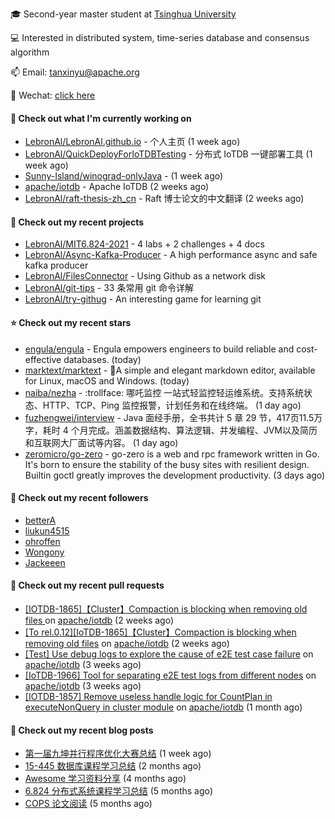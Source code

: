 🎓 Second-year master student at [Tsinghua University](https://www.tsinghua.edu.cn/)

💻 Interested in distributed system, time-series database and consensus algorithm

📫 Email: tanxinyu@apache.org

💬 Wechat: [click here](https://github.com/LebronAl/LebronAl/issues/1)

#### 👷 Check out what I'm currently working on

- [LebronAl/LebronAl.github.io](https://github.com/LebronAl/LebronAl.github.io) - 个人主页 (1 week ago)
- [LebronAl/QuickDeployForIoTDBTesting](https://github.com/LebronAl/QuickDeployForIoTDBTesting) - 分布式 IoTDB 一键部署工具 (1 week ago)
- [Sunny-Island/winograd-onlyJava](https://github.com/Sunny-Island/winograd-onlyJava) -  (1 week ago)
- [apache/iotdb](https://github.com/apache/iotdb) - Apache IoTDB (2 weeks ago)
- [LebronAl/raft-thesis-zh_cn](https://github.com/LebronAl/raft-thesis-zh_cn) - Raft 博士论文的中文翻译 (2 weeks ago)

#### 🌱 Check out my recent projects

- [LebronAl/MIT6.824-2021](https://github.com/LebronAl/MIT6.824-2021) - 4 labs &#43; 2 challenges &#43; 4 docs
- [LebronAl/Async-Kafka-Producer](https://github.com/LebronAl/Async-Kafka-Producer) - A high performance async and safe kafka producer
- [LebronAl/FilesConnector](https://github.com/LebronAl/FilesConnector) - Using Github as a network disk
- [LebronAl/git-tips](https://github.com/LebronAl/git-tips) - 33 条常用 git 命令详解
- [LebronAl/try-githug](https://github.com/LebronAl/try-githug) - An interesting game for learning git

#### ⭐ Check out my recent stars

- [engula/engula](https://github.com/engula/engula) - Engula empowers engineers to build reliable and cost-effective databases. (today)
- [marktext/marktext](https://github.com/marktext/marktext) - 📝A simple and elegant markdown editor, available for Linux, macOS and Windows. (today)
- [naiba/nezha](https://github.com/naiba/nezha) - :trollface: 哪吒监控 一站式轻监控轻运维系统。支持系统状态、HTTP、TCP、Ping 监控报警，计划任务和在线终端。 (1 day ago)
- [fuzhengwei/interview](https://github.com/fuzhengwei/interview) - Java 面经手册，全书共计 5 章 29 节，417页11.5万字，耗时 4 个月完成。涵盖数据结构、算法逻辑、并发编程、JVM以及简历和互联网大厂面试等内容。 (1 day ago)
- [zeromicro/go-zero](https://github.com/zeromicro/go-zero) - go-zero is a web and rpc framework written in Go. It&#39;s born to ensure the stability of the busy sites with resilient design. Builtin goctl greatly improves the development productivity. (3 days ago)

#### 👯 Check out my recent followers

- [betterA](https://github.com/betterA)
- [liukun4515](https://github.com/liukun4515)
- [ohroffen](https://github.com/ohroffen)
- [Wongony](https://github.com/Wongony)
- [Jackeeen](https://github.com/Jackeeen)

#### 🔨 Check out my recent pull requests

- [[IOTDB-1865]【Cluster】Compaction is blocking when removing old files ](https://github.com/apache/iotdb/pull/4365) on [apache/iotdb](https://github.com/apache/iotdb) (2 weeks ago)
- [[To rel.0.12][IoTDB-1865]【Cluster】Compaction is blocking when removing old files](https://github.com/apache/iotdb/pull/4363) on [apache/iotdb](https://github.com/apache/iotdb) (2 weeks ago)
- [[Test] Use debug logs to explore the cause of e2E test case failure](https://github.com/apache/iotdb/pull/4342) on [apache/iotdb](https://github.com/apache/iotdb) (3 weeks ago)
- [[IoTDB-1966] Tool for separating e2E test logs from different nodes](https://github.com/apache/iotdb/pull/4341) on [apache/iotdb](https://github.com/apache/iotdb) (3 weeks ago)
- [[IOTDB-1857] Remove useless handle logic for CountPlan in executeNonQuery in cluster module](https://github.com/apache/iotdb/pull/4174) on [apache/iotdb](https://github.com/apache/iotdb) (1 month ago)

#### 📜 Check out my recent blog posts

- [第一届九坤并行程序优化大赛总结](https://tanxinyu.work/jiu-kun-parallel-program-optimization-contest/) (1 week ago)
- [15-445 数据库课程学习总结](https://tanxinyu.work/15-445/) (2 months ago)
- [Awesome 学习资料分享](https://tanxinyu.work/awesome-blog/) (4 months ago)
- [6.824 分布式系统课程学习总结](https://tanxinyu.work/6-824/) (5 months ago)
- [COPS 论文阅读](https://tanxinyu.work/cops-thesis/) (5 months ago)
